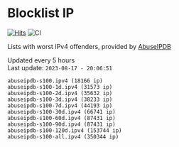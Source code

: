 # Blocklist IP

[![Hits](https://hits.seeyoufarm.com/api/count/incr/badge.svg?url=https%3A%2F%2Fgithub.com%2Fborestad%2Fblocklist-ip%2F&count_bg=%2379C83D&title_bg=%23555555&icon=&icon_color=%23E7E7E7&title=hits&edge_flat=false)](https://hits.seeyoufarm.com)  ![CI](https://img.shields.io/github/workflow/status/borestad/blocklist-ip/CI?style=flat-square)

Lists with worst IPv4 offenders, provided by [AbuseIPDB](https://www.abuseipdb.com/)

<!-- FOOTER-PLACEHOLDER -->
Updated every 5 hours<br>
Last update: `2023-08-17 - 20:06:51`
```
abuseipdb-s100.ipv4 (18166 ip)
abuseipdb-s100-1d.ipv4 (31573 ip)
abuseipdb-s100-2d.ipv4 (35632 ip)
abuseipdb-s100-3d.ipv4 (38233 ip)
abuseipdb-s100-7d.ipv4 (44193 ip)
abuseipdb-s100-30d.ipv4 (66741 ip)
abuseipdb-s100-60d.ipv4 (87431 ip)
abuseipdb-s100-90d.ipv4 (87431 ip)
abuseipdb-s100-120d.ipv4 (153744 ip)
abuseipdb-s100-all.ipv4 (350344 ip)
```
